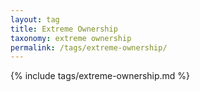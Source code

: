 ```yaml
---
layout: tag
title: Extreme Ownership
taxonomy: extreme ownership
permalink: /tags/extreme-ownership/
---
```


{% include tags/extreme-ownership.md %}
